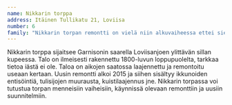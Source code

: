 ```yaml
---
name: Nikkarin torppa
address: Itäinen Tullikatu 21, Loviisa
number: 6
family: "Nikkarin torpan remontti on vielä niin alkuvaiheessa ettei siellä vakituisesti asuta mutta vapaa-aikojaan siellä viettävät Anitta Hyvönen, Olli Lehtinen ja Tilli-kissa.  Vanhan talon hankintaan innosti Ollin halu perehtyä perinteisiin rakennustaitoihin, kun työuralla tuli tehtyä enemmänkin uusia kerrostaloja.  Tämä talo valikoitui meidän puuhamaaksi monestakin syystä; sijainti joen varrella, vanhan pihapiirin kokonaisuus, Loviisa merenrantakaupunkina ja maineikkaana puutalokulttuurin säilyttäjänä jne. Lisäksi talon myyntikunto oli sellainen että juuri sopivaa korjattavaa löytyi yllin kyllin.  Ikkunankorjausta, uuninmuurausta ym. on jo opeteltu ja kesällä 2017 on meneillään kuistin rakentaminen. Suunnitteilla on leivinuunia, piharakennuksen laittoa ym. ym. Ja kyllä myös kalastusta, laiskottelua ja kahvinjuontia!"
---
```

Nikkarin torppa sijaitsee Garnisonin saarella Loviisanjoen ylittävän sillan kupeessa. Talo on ilmeisesti rakennettu 1800-luvun loppupuolelta, tarkkaa tietoa iästä ei ole. Taloa on aikojen saatossa laajennettu ja remontoitu useaan kertaan. Uusin remontti alkoi 2015 ja siihen sisältyy ikkunoiden entisöintiä, tulisijojen muurausta, kuistilaajennus jne. Nikkarin torpassa voi tutustua torpan menneisiin vaiheisiin, käynnissä olevaan remonttiin ja uusiin suunnitelmiin.

